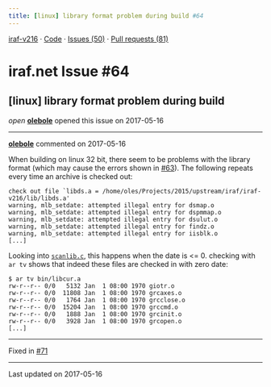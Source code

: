 ```yaml
---
title: [linux] library format problem during build #64
---
```


[iraf-v216](/iraf-v216) · [Code](https://github.com/iraf-community/iraf/tree/iraf-v216) · [Issues (50)](/iraf-v216/issues) · [Pull requests (81)](/iraf-v216/issues/pulls)

# iraf.net Issue #64
## [linux] library format problem during build
*open* **[olebole](https://github.com/olebole)** opened this issue on 2017-05-16

- - - -

**[olebole](https://github.com/olebole)** commented on 2017-05-16

When building on linux 32 bit, there seem to be problems with the library format (which may cause the errors shown in [#63](https://iraf-community.github.io/iraf-v216/issues/63)). The following repeats every time an archive is checked out:  
```  
check out file `libds.a = /home/oles/Projects/2015/upstream/iraf/iraf-v216/lib/libds.a'  
warning, mlb_setdate: attempted illegal entry for dsmap.o  
warning, mlb_setdate: attempted illegal entry for dspmmap.o  
warning, mlb_setdate: attempted illegal entry for dsulut.o  
warning, mlb_setdate: attempted illegal entry for findz.o  
warning, mlb_setdate: attempted illegal entry for iisblk.o  
[...]  
```  
Looking into [`scanlib.c`](https://github.com/iraf-community/iraf/blob/9590f45760a4791f3305407fb51c87f1282b32be/unix/boot/mkpkg/scanlib.c#L270), this happens when the date is <= 0. checking with `ar tv` shows that indeed these files are checked in with zero date:  
```  
$ ar tv bin/libcur.a  
rw-r--r-- 0/0   5132 Jan  1 08:00 1970 giotr.o  
rw-r--r-- 0/0  11808 Jan  1 08:00 1970 grcaxes.o  
rw-r--r-- 0/0   1764 Jan  1 08:00 1970 grcclose.o  
rw-r--r-- 0/0  15204 Jan  1 08:00 1970 grccmd.o  
rw-r--r-- 0/0   1888 Jan  1 08:00 1970 grcinit.o  
rw-r--r-- 0/0   3928 Jan  1 08:00 1970 grcopen.o  
[...]  
```

- - - -

Fixed in [#71](https://iraf-community.github.io/iraf-v216/issues/71)

- - - -

Last updated on 2017-05-16
